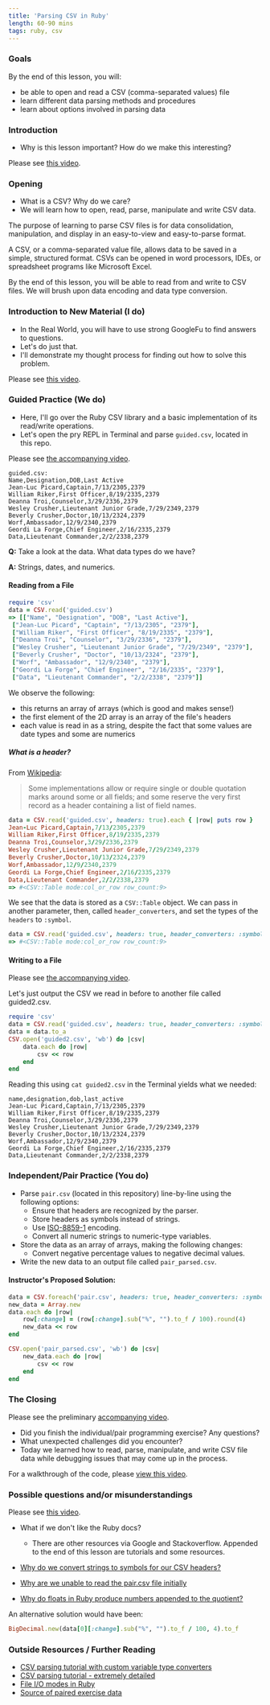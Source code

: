 ```yaml
---
title: 'Parsing CSV in Ruby'
length: 60-90 mins
tags: ruby, csv
---
```


### Goals

By the end of this lesson, you will:

* be able to open and read a CSV (comma-separated values) file
* learn different data parsing methods and procedures
* learn about options involved in parsing data

### Introduction

* Why is this lesson important? How do we make this interesting?

Please see [this video](https://www.youtube.com/watch?v=Ma7MT2rGb_o).

### Opening

* What is a CSV? Why do we care?
* We will learn how to open, read, parse, manipulate and write CSV data.

The purpose of learning to parse CSV files is for data consolidation, manipulation, and display in an easy-to-view and easy-to-parse format.

A CSV, or a comma-separated value file, allows data to be saved in a simple, structured format. CSVs can be opened in word processors, IDEs, or spreadsheet programs like Microsoft Excel.

By the end of this lesson, you will be able to read from and write to CSV files. We will brush upon data encoding and data type conversion.

### Introduction to New Material (I do)

* In the Real World, you will have to use strong GoogleFu to find answers to questions.
* Let's do just that.
* I'll demonstrate my thought process for finding out how to solve this problem.

Please see [this video](https://www.youtube.com/watch?v=nOC5oVfU3hY).

### Guided Practice (We do)

* Here, I'll go over the Ruby CSV library and a basic implementation of its read/write operations.
* Let's open the pry REPL in Terminal and parse ```guided.csv```, located in this repo.

Please see [the accompanying video](https://www.youtube.com/watch?v=qb8WBNI7Bp0).

```
guided.csv:
Name,Designation,DOB,Last Active
Jean-Luc Picard,Captain,7/13/2305,2379
William Riker,First Officer,8/19/2335,2379
Deanna Troi,Counselor,3/29/2336,2379
Wesley Crusher,Lieutenant Junior Grade,7/29/2349,2379
Beverly Crusher,Doctor,10/13/2324,2379
Worf,Ambassador,12/9/2340,2379
Geordi La Forge,Chief Engineer,2/16/2335,2379
Data,Lieutenant Commander,2/2/2338,2379
```

**Q:** Take a look at the data. What data types do we have?

**A:** Strings, dates, and numerics.

#### Reading from a File

```ruby
require 'csv'
data = CSV.read('guided.csv')
=> [["Name", "Designation", "DOB", "Last Active"],
 ["Jean-Luc Picard", "Captain", "7/13/2305", "2379"],
 ["William Riker", "First Officer", "8/19/2335", "2379"],
 ["Deanna Troi", "Counselor", "3/29/2336", "2379"],
 ["Wesley Crusher", "Lieutenant Junior Grade", "7/29/2349", "2379"],
 ["Beverly Crusher", "Doctor", "10/13/2324", "2379"],
 ["Worf", "Ambassador", "12/9/2340", "2379"],
 ["Geordi La Forge", "Chief Engineer", "2/16/2335", "2379"],
 ["Data", "Lieutenant Commander", "2/2/2338", "2379"]]
```

We observe the following:

* this returns an array of arrays (which is good and makes sense!)
* the first element of the 2D array is an array of the file's headers
* each value is read in as a string, despite the fact that some values are date types and some are numerics

##### What is a header?

From [Wikipedia](https://en.wikipedia.org/wiki/Comma-separated_values#Standardization):
> Some implementations allow or require single or double quotation marks around some or all fields; and some reserve the very first record as a header containing a list of field names.

```ruby
data = CSV.read('guided.csv', headers: true).each { |row| puts row }
Jean-Luc Picard,Captain,7/13/2305,2379
William Riker,First Officer,8/19/2335,2379
Deanna Troi,Counselor,3/29/2336,2379
Wesley Crusher,Lieutenant Junior Grade,7/29/2349,2379
Beverly Crusher,Doctor,10/13/2324,2379
Worf,Ambassador,12/9/2340,2379
Geordi La Forge,Chief Engineer,2/16/2335,2379
Data,Lieutenant Commander,2/2/2338,2379
=> #<CSV::Table mode:col_or_row row_count:9>
```

We see that the data is stored as a `CSV::Table` object. We can pass in another parameter, then, called `header_converters`, and set the types of the `headers` to `:symbol`.

```ruby
data = CSV.read('guided.csv', headers: true, header_converters: :symbol)
=> #<CSV::Table mode:col_or_row row_count:9>
```

#### Writing to a File

Please see [the accompanying video](https://www.youtube.com/watch?v=Ifr5Z5fl5kU).

Let's just output the CSV we read in before to another file called guided2.csv.

```ruby
require 'csv'
data = CSV.read('guided.csv', headers: true, header_converters: :symbol)
data = data.to_a
CSV.open('guided2.csv', 'wb') do |csv|
    data.each do |row|
        csv << row
    end
end
```

Reading this using `cat guided2.csv` in the Terminal yields what we needed:
```
name,designation,dob,last_active
Jean-Luc Picard,Captain,7/13/2305,2379
William Riker,First Officer,8/19/2335,2379
Deanna Troi,Counselor,3/29/2336,2379
Wesley Crusher,Lieutenant Junior Grade,7/29/2349,2379
Beverly Crusher,Doctor,10/13/2324,2379
Worf,Ambassador,12/9/2340,2379
Geordi La Forge,Chief Engineer,2/16/2335,2379
Data,Lieutenant Commander,2/2/2338,2379
```

### Independent/Pair Practice (You do)

* Parse `pair.csv` (located in this repository) line-by-line using the following options:
    - Ensure that headers are recognized by the parser.
    - Store headers as symbols instead of strings.
    - Use [ISO-8859-1](https://developer.mozilla.org/en-US/docs/Web/Guide/Localizations_and_character_encodings#Details_and_browser_internals) encoding.
    - Convert all numeric strings to numeric-type variables.
* Store the data as an array of arrays, making the following changes:
    - Convert negative percentage values to negative decimal values.
* Write the new data to an output file called `pair_parsed.csv`.

#### Instructor's Proposed Solution:
```ruby
data = CSV.foreach('pair.csv', headers: true, header_converters: :symbol, encoding: 'ISO-8859-1', converters: :all).to_a
new_data = Array.new
data.each do |row|
    row[:change] = (row[:change].sub("%", "").to_f / 100).round(4)
    new_data << row
end

CSV.open('pair_parsed.csv', 'wb') do |csv|
    new_data.each do |row|
        csv << row
    end
end
```

### The Closing

Please see the preliminary [accompanying video](https://www.youtube.com/watch?v=icBPUJO7vlA).

* Did you finish the individual/pair programming exercise? Any questions?
* What unexpected challenges did you encounter?
* Today we learned how to read, parse, manipulate, and write CSV file data while debugging issues that may come up in the process.

For a walkthrough of the code, please [view this video](https://www.youtube.com/watch?v=A8YUCJr8UdE).

### Possible questions and/or misunderstandings

Please see [this video](https://www.youtube.com/watch?v=D0nmXlTqM6E).

* What if we don't like the Ruby docs?
    - There are other resources via Google and Stackoverflow. Appended to the end of this lesson are tutorials and some resources.

* [Why do we convert strings to symbols for our CSV headers?](http://stackoverflow.com/questions/8189416/why-use-symbols-as-hash-keys-in-ruby)

* [Why are we unable to read the pair.csv file initially](http://stackoverflow.com/questions/5053216/when-we-import-csv-data-how-eliminate-invalid-byte-sequence-in-utf-8)

* [Why do floats in Ruby produce numbers appended to the quotient?](http://www.rails-troubles.com/2011/12/ruby-float-quirks.html)

An alternative solution would have been:
```ruby
BigDecimal.new(data[0][:change].sub("%", "").to_f / 100, 4).to_f
```

### Outside Resources / Further Reading

* [CSV parsing tutorial with custom variable type converters](http://technicalpickles.com/posts/parsing-csv-with-ruby/)
* [CSV parsing tutorial - extremely detailed](https://www.sitepoint.com/guide-ruby-csv-library-part/)
* [File I/O modes in Ruby](http://stackoverflow.com/questions/3682359/what-are-the-ruby-file-open-modes-and-options)
* [Source of paired exercise data](https://en.wikipedia.org/wiki/List_of_Metropolitan_Statistical_Areas)